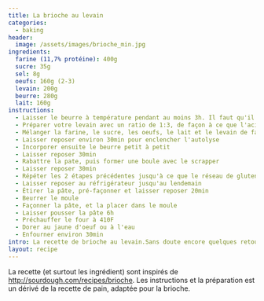 ```yaml
---
title: La brioche au levain
categories:
  - baking
header:
  image: /assets/images/brioche_min.jpg
ingredients:
  farine (11,7% protéine): 400g
  sucre: 35g
  sel: 8g
  oeufs: 160g (2-3)
  levain: 200g
  beurre: 280g
  lait: 160g
instructions:
  - Laisser le beurre à température pendant au moins 3h. Il faut qu'il soit très mou pour pouvoir ensuite correctement l'incorporer. Penser à sortir le beurre du réfrigérateur avant même de nourrir le levain
  - Préparer votre levain avec un ratio de 1:3, de façon à ce que l'acidité de la brioche ne soit pas trop prononcée
  - Mélanger la farine, le sucre, les oeufs, le lait et le levain de façon a ce que les ingrédients soient bien assemblés
  - Laisser reposer environ 30min pour enclencher l'autolyse
  - Incorporer ensuite le beurre petit à petit
  - Laisser reposer 30min
  - Rabattre la pate, puis former une boule avec le scrapper
  - Laisser reposer 30min
  - Répéter les 2 étapes précédentes jusqu'à ce que le réseau de gluten soit assez formé
  - Laisser reposer au réfrigérateur jusqu'au lendemain 
  - Étirer la pâte, pré-façonner et laisser reposer 20min
  - Beurrer le moule
  - Façonner la pâte, et la placer dans le moule
  - Laisser pousser la pâte 6h
  - Préchauffer le four à 410F
  - Dorer au jaune d'oeuf ou à l'eau
  - Enfourner environ 30min
intro: La recette de brioche au levain.Sans doute encore quelques retouches à faire, mais déjà un beau succès.
layout: recipe
---
```

La recette (et surtout les ingrédient) sont inspirés de http://sourdough.com/recipes/brioche. Les instructions et la préparation est un dérivé de la recette de pain, adaptée pour la brioche.
